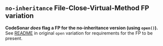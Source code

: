 ## `no-inheritance` File-Close-Virtual-Method FP variation

**CodeSonar *does* flag a FP for the no-inheritance version (using `open()`).** See [README](../open/README.md) in original `open` variation for requirements for the FP to be present.